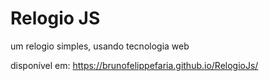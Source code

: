 # Relogio JS

um relogio simples, usando tecnologia web

disponível em: https://brunofelippefaria.github.io/RelogioJs/
